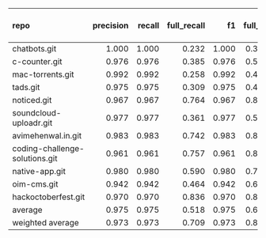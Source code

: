 | repo                           |   precision |   recall |   full_recall |    f1 |   full_f1 |   ppcr |   support |   full_support |   Rules Number |   Average Rule Len |
|:-------------------------------|------------:|---------:|--------------:|------:|----------:|-------:|----------:|---------------:|---------------:|-------------------:|
| chatbots.git                   |       1.000 |    1.000 |         0.232 | 1.000 |     0.377 |  0.232 |       182 |            783 |              1 |                1.0 |
| c-counter.git                  |       0.976 |    0.976 |         0.385 | 0.976 |     0.552 |  0.394 |       572 |           1451 |              2 |                2.5 |
| mac-torrents.git               |       0.992 |    0.992 |         0.258 | 0.992 |     0.409 |  0.260 |       524 |           2017 |              3 |                2.7 |
| tads.git                       |       0.975 |    0.975 |         0.309 | 0.975 |     0.470 |  0.317 |      1204 |           3797 |              4 |                3.5 |
| noticed.git                    |       0.967 |    0.967 |         0.764 | 0.967 |     0.854 |  0.790 |     40651 |          51481 |             68 |                6.2 |
| soundcloud-uploadr.git         |       0.977 |    0.977 |         0.361 | 0.977 |     0.527 |  0.369 |      1890 |           5118 |              4 |                8.0 |
| avimehenwal.in.git             |       0.983 |    0.983 |         0.742 | 0.983 |     0.846 |  0.754 |     36745 |          48713 |             17 |                6.8 |
| coding-challenge-solutions.git |       0.961 |    0.961 |         0.757 | 0.961 |     0.847 |  0.787 |     12967 |          16471 |             72 |                6.7 |
| native-app.git                 |       0.980 |    0.980 |         0.590 | 0.980 |     0.737 |  0.603 |     13666 |          22673 |             12 |                8.5 |
| oim-cms.git                    |       0.942 |    0.942 |         0.464 | 0.942 |     0.622 |  0.492 |      2320 |           4711 |             15 |                4.9 |
| hackoctoberfest.git            |       0.970 |    0.970 |         0.836 | 0.970 |     0.898 |  0.862 |     24978 |          28984 |             19 |                9.3 |
| average                        |       0.975 |    0.975 |         0.518 | 0.975 |     0.649 |  0.533 |     12336 |          16927 |             19 |                5.4 |
| weighted average               |       0.973 |    0.973 |         0.709 | 0.973 |     0.812 |  0.755 |           |                |                |                    |